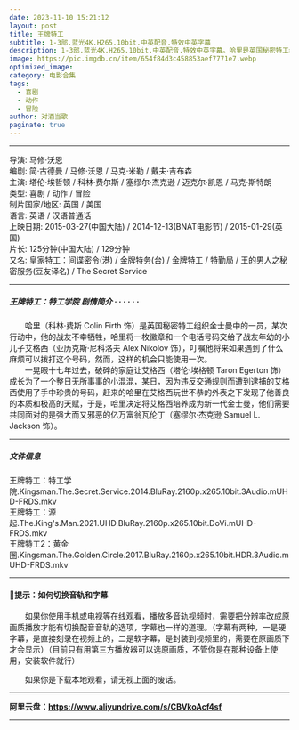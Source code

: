 ```yaml
---
date: 2023-11-10 15:21:12
layout: post
title: 王牌特工
subtitle: 1-3部.蓝光4K.H265.10bit.中英配音.特效中英字幕
description: 1-3部.蓝光4K.H265.10bit.中英配音.特效中英字幕。哈里是英国秘密特工组织金士曼中的一员，某次行动中，他的战友不幸牺牲，哈里将一枚徽章和一个电话号码交给了战友年幼的小儿子艾格西，叮嘱他将来如果遇到了什么麻烦可以拨打这个号码，然而，这样的机会只能使用一次...
image: https://pic.imgdb.cn/item/654f84d3c458853aef7771e7.webp
optimized_image: 
category: 电影合集
tags:
  - 喜剧
  - 动作
  - 冒险
author: 对酒当歌
paginate: true
---
```



---

导演: 马修·沃恩  
编剧: 简·古德曼 / 马修·沃恩 / 马克·米勒 / 戴夫·吉布森  
主演: 塔伦·埃哲顿 / 科林·费尔斯 / 塞缪尔·杰克逊 / 迈克尔·凯恩 / 马克·斯特朗  
类型: 喜剧 / 动作 / 冒险  
制片国家/地区: 英国 / 美国  
语言: 英语 / 汉语普通话  
上映日期: 2015-03-27(中国大陆) / 2014-12-13(BNAT电影节) / 2015-01-29(英国)  
片长: 125分钟(中国大陆) / 129分钟  
又名: 皇家特工：间谍密令(港) / 金牌特务(台) / 金牌特工 / 特勤局 / 王的男人之秘密服务(豆友译名) / The Secret Service  

---

##### 王牌特工：特工学院 剧情简介 · · · · · ·

　　哈里（科林·费斯 Colin Firth 饰）是英国秘密特工组织金士曼中的一员，某次行动中，他的战友不幸牺牲，哈里将一枚徽章和一个电话号码交给了战友年幼的小儿子艾格西（亚历克斯·尼科洛夫 Alex Nikolov 饰），叮嘱他将来如果遇到了什么麻烦可以拨打这个号码，然而，这样的机会只能使用一次。  
　　一晃眼十七年过去，破碎的家庭让艾格西（塔伦·埃格顿 Taron Egerton 饰）成长为了一个整日无所事事的小混混，某日，因为违反交通规则而遭到逮捕的艾格西使用了手中珍贵的号码，赶来的哈里在艾格西玩世不恭的外表之下发现了他善良的本质和极高的天赋，于是，哈里决定将艾格西培养成为新一代金士曼，他们需要共同面对的是强大而又邪恶的亿万富翁瓦伦丁（塞缪尔·杰克逊 Samuel L. Jackson 饰）。

---

##### 文件信息

王牌特工：特工学院.Kingsman.The.Secret.Service.2014.BluRay.2160p.x265.10bit.3Audio.mUHD-FRDS.mkv  
王牌特工：源起.The.King's.Man.2021.UHD.BluRay.2160p.x265.10bit.DoVi.mUHD-FRDS.mkv  
王牌特工2：黄金圈.Kingsman.The.Golden.Circle.2017.BluRay.2160p.x265.10bit.HDR.3Audio.mUHD-FRDS.mkv  

---

#### 🔔提示：如何切换音轨和字幕

　　如果你使用手机或电视等在线观看，播放多音轨视频时，需要把分辨率改成原画质播放才能有切换配音音轨的选项，字幕也一样的道理。（字幕有两种，一是硬字幕，是直接刻录在视频上的，二是软字幕，是封装到视频里的，需要在原画质下才会显示）（目前只有用第三方播放器可以选原画质，不管你是在那种设备上使用，安装软件就行）

　　如果你是下载本地观看，请无视上面的废话。

---

**阿里云盘：<https://www.aliyundrive.com/s/CBVkoAcf4sf>**

---
